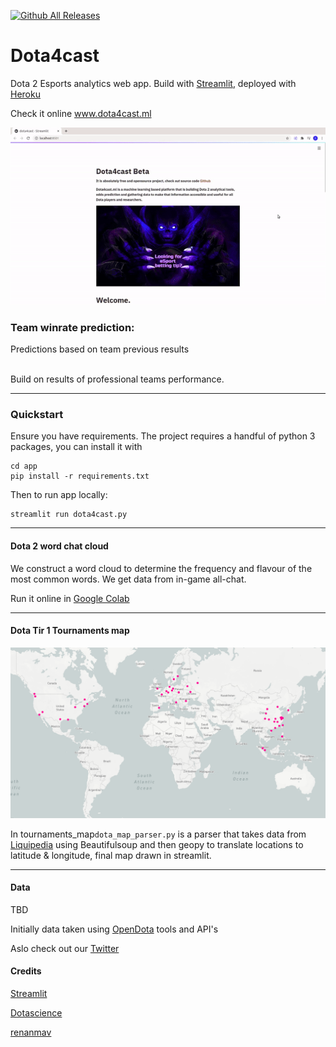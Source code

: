 [![Github All Releases](https://img.shields.io/github/downloads/tarasevich-dmitry/Dota4cast/total.svg)]()



# Dota4cast
Dota 2 Esports analytics web app. Build with [Streamlit](https://www.streamlit.io/), deployed with [Heroku](https://www.heroku.com/)

Check it online www.dota4cast.ml

![Alt Text](https://github.com/tarasevich-dmitry/Dota4cast/blob/master/images/demo.gif)


<h3> Team winrate prediction: </h3>

  <summary>Predictions based on team previous results</summary>
 <br>
  
  Build on results of professional teams performance. 
 
 
---
<h3> Quickstart </h3> 
Ensure you have requirements. The project requires a handful of python 3 packages, you can install it with

```
cd app
pip install -r requirements.txt
```

Then to run app locally:

```
streamlit run dota4cast.py
```
--- 
<h4>Dota 2 word chat cloud</h4>


We construct a word cloud to determine the frequency and flavour of the most common words. We get data from in-game all-chat.

Run it online in [Google Colab](https://colab.research.google.com/drive/11bQpWGrzySjMsiIRCwkUPVzZUvMbkkN1?usp=sharing)

---
<h4>Dota Tir 1 Tournaments map</h4>

![Alt Text](https://github.com/tarasevich-dmitry/Dota4cast/blob/master/app/map_tir1.png)

In tournaments_map`dota_map_parser.py` is a parser that takes data from [Liquipedia](https://liquipedia.net/dota2/Tier_1_Tournaments) using Beautifulsoup
and then geopy to translate locations to latitude & longitude, final map drawn in streamlit. 

---
<h4>Data</h4>

TBD

Initially data taken using [OpenDota](www.opendota.com) tools and API's

Aslo check out our [Twitter](twitter.com/dota4cast)


<h4>Credits</h4>

[Streamlit](https://github.com/streamlit/streamlit)

[Dotascience](https://github.com/dotascience/dotascience-hackathon)

[renanmav](https://www.kaggle.com/renanmav/dota-2-game-prediction)

